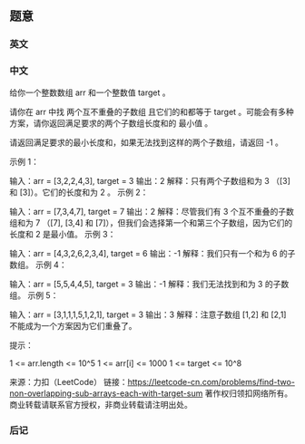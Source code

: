 ## 题意

### 英文

### 中文

给你一个整数数组 arr 和一个整数值 target 。

请你在 arr 中找 两个互不重叠的子数组 且它们的和都等于 target 。可能会有多种方案，请你返回满足要求的两个子数组长度和的 最小值 。

请返回满足要求的最小长度和，如果无法找到这样的两个子数组，请返回 -1 。

 

示例 1：

输入：arr = [3,2,2,4,3], target = 3
输出：2
解释：只有两个子数组和为 3 （[3] 和 [3]）。它们的长度和为 2 。
示例 2：

输入：arr = [7,3,4,7], target = 7
输出：2
解释：尽管我们有 3 个互不重叠的子数组和为 7 （[7], [3,4] 和 [7]），但我们会选择第一个和第三个子数组，因为它们的长度和 2 是最小值。
示例 3：

输入：arr = [4,3,2,6,2,3,4], target = 6
输出：-1
解释：我们只有一个和为 6 的子数组。
示例 4：

输入：arr = [5,5,4,4,5], target = 3
输出：-1
解释：我们无法找到和为 3 的子数组。
示例 5：

输入：arr = [3,1,1,1,5,1,2,1], target = 3
输出：3
解释：注意子数组 [1,2] 和 [2,1] 不能成为一个方案因为它们重叠了。


提示：

1 <= arr.length <= 10^5
1 <= arr[i] <= 1000
1 <= target <= 10^8

来源：力扣（LeetCode）
链接：https://leetcode-cn.com/problems/find-two-non-overlapping-sub-arrays-each-with-target-sum
著作权归领扣网络所有。商业转载请联系官方授权，非商业转载请注明出处。

### 后记